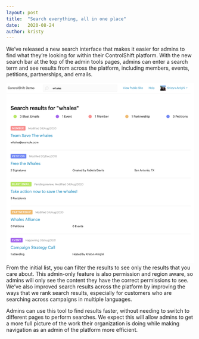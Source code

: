 ```yaml
---
layout:	post
title:	"Search everything, all in one place"
date:	2020-08-24
author: kristy
---
```


We’ve released a new search interface that makes it easier for admins to find what they’re looking for within their ControlShift platform. With the new search bar at the top of the admin tools pages, admins can enter a search term and see results from across the platform, including members, events, petitions, partnerships, and emails.

![](/img/1*c5knBcuEz3Dhvr2qMIF9ng.png)From the initial list, you can filter the results to see only the results that you care about. This admin-only feature is also permission and region aware, so admins will only see the content they have the correct permissions to see. We’ve also improved search results across the platform by improving the ways that we rank search results, especially for customers who are searching across campaigns in multiple languages.

Admins can use this tool to find results faster, without needing to switch to different pages to perform searches. We expect this will allow admins to get a more full picture of the work their organization is doing while making navigation as an admin of the platform more efficient.

